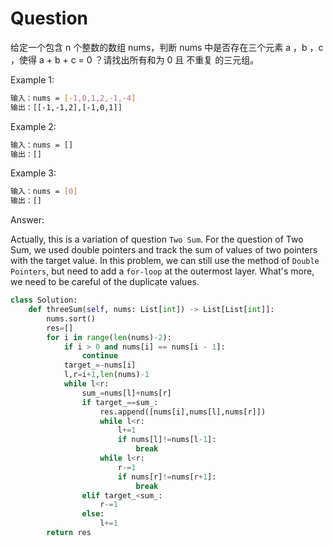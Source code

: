 # Question
给定一个包含 n 个整数的数组 nums，判断 nums 中是否存在三个元素 a ，b ，c ，使得 a + b + c = 0 ？请找出所有和为 0 且 不重复 的三元组。

Example 1:
```bash
输入：nums = [-1,0,1,2,-1,-4]
输出：[[-1,-1,2],[-1,0,1]]
```

Example 2:
```bash
输入：nums = []
输出：[]
```

Example 3:
```bash
输入：nums = [0]
输出：[]
```

Answer:

Actually, this is a variation of question `Two Sum`. For the question of Two Sum, we used double pointers and track the sum of values of two pointers with the target value. In this problem, we can still use the method of `Double Pointers`, but need to add a `for-loop` at the outermost layer. What's more, we need to be careful of the duplicate values.

```python
class Solution:
    def threeSum(self, nums: List[int]) -> List[List[int]]:
        nums.sort()
        res=[]
        for i in range(len(nums)-2):
            if i > 0 and nums[i] == nums[i - 1]:
                continue
            target_=-nums[i]
            l,r=i+1,len(nums)-1
            while l<r:
                sum_=nums[l]+nums[r]
                if target_==sum_:
                    res.append([nums[i],nums[l],nums[r]])
                    while l<r:
                        l+=1
                        if nums[l]!=nums[l-1]:
                            break
                    while l<r:
                        r-=1
                        if nums[r]!=nums[r+1]:
                            break
                elif target_<sum_:
                    r-=1
                else:
                    l+=1
        return res

```
